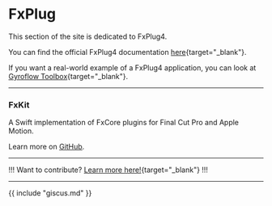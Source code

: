 # FxPlug

This section of the site is dedicated to FxPlug4.

You can find the official FxPlug4 documentation [here](https://developer.apple.com/documentation/professional_video_applications/fxplug){target="_blank"}.

If you want a real-world example of a FxPlug4 application, you can look at [Gyroflow Toolbox](https://github.com/latenitefilms/gyroflowtoolbox/){target="_blank"}.

---

### FxKit

A Swift implementation of FxCore plugins for Final Cut Pro and Apple Motion.

Learn more on [GitHub](https://github.com/jslinker/FxKit).

---

!!!
Want to contribute? [Learn more here!](https://fcp.cafe/contribute/){target="_blank"}
!!!

---

{{ include "giscus.md" }}